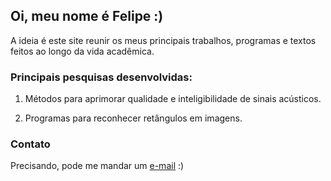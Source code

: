## Oi, meu nome é Felipe :)

A ideia é este site reunir os meus principais trabalhos, programas e textos feitos ao longo da vida acadêmica.


### Principais pesquisas desenvolvidas:

1. Métodos para aprimorar qualidade e inteligibilidade de sinais acústicos.

2. Programas para reconhecer retângulos em imagens.


### Contato

Precisando, pode me mandar um [e-mail](mailto:epiles.farias@gmail.com) :)


